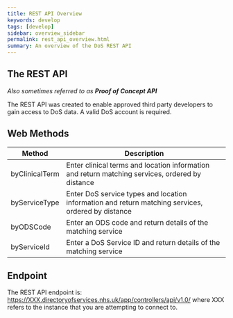```yaml
---
title: REST API Overview
keywords: develop
tags: [develop]
sidebar: overview_sidebar
permalink: rest_api_overview.html
summary: An overview of the DoS REST API
---
```


## The REST API ##

*Also sometimes referred to as **Proof of Concept API***

The REST API was created to enable approved third party developers to gain access to DoS data. A valid DoS account is required.

## Web Methods ##

| Method  | Description                                                                |
|---------|----------------------------------------------------------------------------|
| byClinicalTerm | Enter clinical terms and location information and return matching services, ordered by distance  | 
| byServiceType | Enter DoS service types and location information and return matching services, ordered by distance |
| byODSCode | Enter an ODS code and return details of the matching service |
| byServiceId |  Enter a DoS Service ID and return details of the matching service  |

## Endpoint ##

The REST API endpoint is: https://XXX.directoryofservices.nhs.uk/app/controllers/api/v1.0/ where XXX refers to the instance that you are attempting to connect to.
